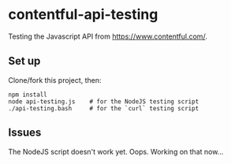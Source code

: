 contentful-api-testing
======================

Testing the Javascript API from https://www.contentful.com/.

## Set up

Clone/fork this project, then:

```
npm install
node api-testing.js    # for the NodeJS testing script
./api-testing.bash     # for the `curl` testing script
```

## Issues

The NodeJS script doesn't work yet. Oops. Working on that now...
